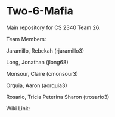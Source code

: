 # Two-6-Mafia
Main repository for CS 2340 Team 26.

Team Members: 

Jaramillo, Rebekah (rjaramillo3)

Long, Jonathan (jlong68)

Monsour, Claire (cmonsour3)

Orquia, Aaron (aorquia3)

Rosario, Tricia Peterina Sharon (trosario3)

Wiki Link:
